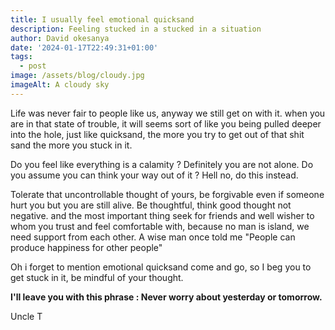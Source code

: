 ```yaml
---
title: I usually feel emotional quicksand
description: Feeling stucked in a stucked in a situation
author: David okesanya
date: '2024-01-17T22:49:31+01:00'
tags:
  - post
image: /assets/blog/cloudy.jpg
imageAlt: A cloudy sky
---
```

Life was never fair to people like us, anyway we still get on with it. when you are in that state of trouble, it will seems sort of like you being pulled deeper into the hole, just like quicksand, the more you try to get out of that shit sand the more you stuck in it.

Do you feel like everything is a calamity ? Definitely you are not alone. Do you assume you can think your way out of it ? Hell no, do this instead.

Tolerate that uncontrollable thought of yours, be forgivable even if someone hurt you but you are still alive. Be thoughtful, think good thought not negative. and the most important thing seek for friends and well wisher to whom you trust and feel comfortable with, because no man is island, we need support from each other. A wise man once told me "People can produce happiness for other people"

Oh i forget to mention emotional quicksand come and go, so I beg you to get stuck in it, be mindful of your thought.  

**I'll leave you with this phrase :  Never worry about yesterday or tomorrow.**

Uncle T
